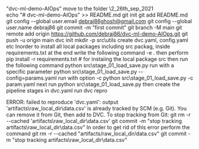 "dvc-ml-demo-AIOps" 
move to the folder \2_26th_sep_2021\
echo "# dvc-ml-demo-AIOps" >> README.md
git init
git add README.md
git config --global user.email debraj86ghosh@gmail.com
git config --global user.name debraj86
git commit -m "first commit"
git branch -M main
git remote add origin https://github.com/debraj86/dvc-ml-demo-AIOps.git
git push -u origin main
dvc init
mkdir -p src\utils
create dvc.yaml, config.yaml etc
Inorder to install all local packages including src packag, inside requirements.txt at the end write the following command
-e . 
then perform 
pip install -r requirements.txt # for instaiing the local package src
then run the following command
python src\stage_01_load_save.py
run with a specific parameter
python src\stage_01_load_save.py --config=params.yaml
run with option -c 
python src\stage_01_load_save.py -c param.yaml
next run
python src\stage_01_load_save.py
then create the pipeline stages in dvc.yaml
run 
dvc repro

ERROR: failed to reproduce 'dvc.yaml':  output 'artifacts\raw_local_dir\data.csv' is already tracked by SCM (e.g. Git).
    You can remove it from Git, then add to DVC.
        To stop tracking from Git:
            git rm -r --cached 'artifacts\raw_local_dir\data.csv'
            git commit -m "stop tracking artifacts\raw_local_dir\data.csv"
In order to get rid of this error perform the command
git rm -r --cached "artifacts/raw_local_dir/data.csv"
git commit -m "stop tracking artifacts\raw_local_dir\data.csv"


